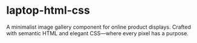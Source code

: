 # laptop-html-css
A minimalist image gallery component for online product displays.   Crafted with semantic HTML and elegant CSS—where every pixel has a purpose.
